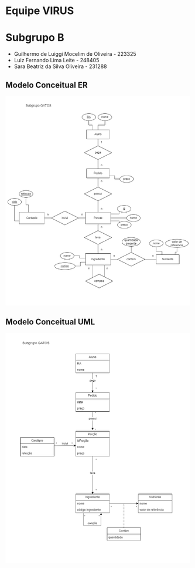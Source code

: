 # Equipe VIRUS

# Subgrupo B
* Guilhermo de Luiggi Mocelim de Oliveira - 223325
* Luiz Fernando Lima Leite - 248405
* Sara Beatriz da Silva Oliveira - 231288


## Modelo Conceitual ER
<img src="images/Diagrama ER.png" width="700px" height="auto">

## Modelo Conceitual UML
<img src="images/Diagrama UML.png" width="700px" height="auto">
